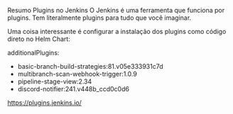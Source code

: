 Resumo
Plugins no Jenkins
O Jenkins é uma ferramenta que funciona por plugins. Tem literalmente plugins para tudo que você imaginar.

Uma coisa interessante é configurar a instalação dos plugins como código direto no Helm Chart:

additionalPlugins:
  - basic-branch-build-strategies:81.v05e333931c7d
  - multibranch-scan-webhook-trigger:1.0.9
  - pipeline-stage-view:2.34
  - discord-notifier:241.v448b_ccd0c0d6

  https://plugins.jenkins.io/
